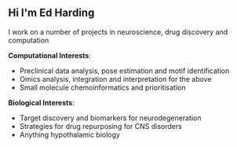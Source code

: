 ## Hi I'm Ed Harding

I work on a number of projects in neuroscience, drug discovery and computation

**Computational Interests**:
- Preclinical data analysis, pose estimation and motif identification
- Omics analysis, integration and interpretation for the above
- Small molecule chemoinformatics and prioritisation

**Biological Interests**:
- Target discovery and biomarkers for neurodegeneration
- Strategies for drug repurposing for CNS disorders
- Anything hypothalamic biology  
  
<!--
**EdH66/EdH66** is a ✨ _special_ ✨ repository because its `README.md` (this file) appears on your GitHub profile.

Here are some ideas to get you started:

- 📫 How to reach me: ...
- ⚡ Fun fact: ...
-->
